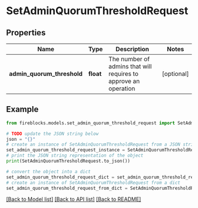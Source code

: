 # SetAdminQuorumThresholdRequest


## Properties

Name | Type | Description | Notes
------------ | ------------- | ------------- | -------------
**admin_quorum_threshold** | **float** | The number of admins that will requires to approve an operation | [optional] 

## Example

```python
from fireblocks.models.set_admin_quorum_threshold_request import SetAdminQuorumThresholdRequest

# TODO update the JSON string below
json = "{}"
# create an instance of SetAdminQuorumThresholdRequest from a JSON string
set_admin_quorum_threshold_request_instance = SetAdminQuorumThresholdRequest.from_json(json)
# print the JSON string representation of the object
print(SetAdminQuorumThresholdRequest.to_json())

# convert the object into a dict
set_admin_quorum_threshold_request_dict = set_admin_quorum_threshold_request_instance.to_dict()
# create an instance of SetAdminQuorumThresholdRequest from a dict
set_admin_quorum_threshold_request_from_dict = SetAdminQuorumThresholdRequest.from_dict(set_admin_quorum_threshold_request_dict)
```
[[Back to Model list]](../README.md#documentation-for-models) [[Back to API list]](../README.md#documentation-for-api-endpoints) [[Back to README]](../README.md)


